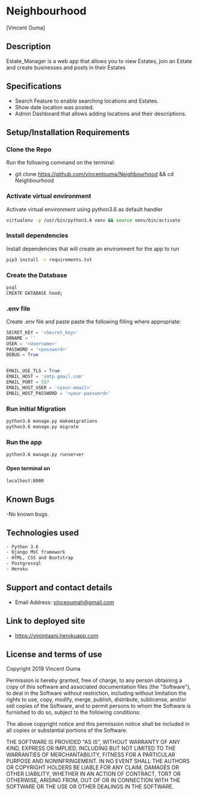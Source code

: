 # Neighbourhood
[Vincent Ouma]

## Description
Estate_Manager is a web app that allows you to view Estates, join an Estate and create businesses and posts in their Estates


## Specifications
- Search Feature to enable searching locations and Estates.
- Show date location was posted.
- Admin Dashboard that allows adding locations and their descriptions.


## Setup/Installation Requirements

### Clone the Repo
Run the following command on the terminal:
- git clone https://github.com/vincentouma/Neighbourhood && cd Neighbourhood

### Activate virtual environment

Activate virtual environment using python3.6 as default handler

```sh
virtualenv -p /usr/bin/python3.6 venv && source venv/bin/activate
```

### Install dependencies

Install dependencies that will create an environment for the app to run

```sh
pip3 install -r requirements.txt
```

### Create the Database

```sh
psql
CREATE DATABASE hood;
```

### .env file
Create .env file and paste paste the following filling where appropriate:

```python
SECRET_KEY = '<Secret_key>'
DBNAME = ''
USER = '<Username>'
PASSWORD = '<password>'
DEBUG = True


EMAIL_USE_TLS = True
EMAIL_HOST = 'smtp.gmail.com'
EMAIL_PORT = 587
EMAIL_HOST_USER = '<your-email>'
EMAIL_HOST_PASSWORD = '<your-password>'
```

### Run initial Migration
```sh
python3.6 manage.py makemigrations
python3.6 manage.py migrate
```

### Run the app
```sh
python3.6 manage.py runserver
```
#### Open terminal on
```sh
localhost:8000
```

## Known Bugs
  -No known bugs.  

## Technologies used

```sh
- Python 3.6
- Django MVC framework
- HTML, CSS and Bootstrap
- Postgressql
- Heroku
```

## Support and contact details
 - Email Address: vinceoumah@gmail.com

## Link to deployed site
- https://vinimtaani.herokuapp.com


## License and terms of use

Copyright 2019 Vincent Ouma

Permission is hereby granted, free of charge, to any person obtaining a copy of this software and associated documentation files (the "Software"), to deal in the Software without restriction, including without limitation the rights to use, copy, modify, merge, publish, distribute, sublicense, and/or sell copies of the Software, and to permit persons to whom the Software is furnished to do so, subject to the following conditions:

The above copyright notice and this permission notice shall be included in all copies or substantial portions of the Software.

THE SOFTWARE IS PROVIDED "AS IS", WITHOUT WARRANTY OF ANY KIND, EXPRESS OR IMPLIED, INCLUDING BUT NOT LIMITED TO THE WARRANTIES OF MERCHANTABILITY, FITNESS FOR A PARTICULAR PURPOSE AND NONINFRINGEMENT. IN NO EVENT SHALL THE AUTHORS OR COPYRIGHT HOLDERS BE LIABLE FOR ANY CLAIM, DAMAGES OR OTHER LIABILITY, WHETHER IN AN ACTION OF CONTRACT, TORT OR OTHERWISE, ARISING FROM, OUT OF OR IN CONNECTION WITH THE SOFTWARE OR THE USE OR OTHER DEALINGS IN THE SOFTWARE.



